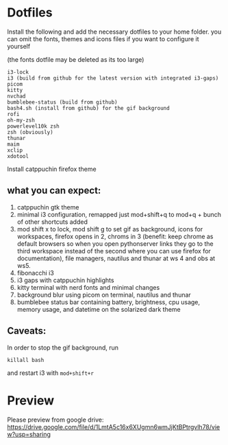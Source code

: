# Dotfiles
Install the following and add the necessary dotfiles to your home folder.
you can omit the fonts, themes and icons files if you want to configure it yourself 

(the fonts dotfile may be deleted as its too large)
```
i3-lock
i3 (build from github for the latest version with integrated i3-gaps)
picom
kitty
nvchad
bumblebee-status (build from github)
bash4.sh (install from github) for the gif background
rofi
oh-my-zsh
powerlevel10k zsh
zsh (obviously)
thunar
maim
xclip
xdotool
```

Install catppuchin firefox theme


## what you can expect:
1. catppuchin gtk theme
2. minimal i3 configuration, remapped just mod+shift+q to mod+q + bunch of other shortcuts added
3. mod shift x to lock, mod shift g to set gif as background, icons for workspaces, firefox opens in 2, chroms in 3 (benefit: keep chrome as default browsers so when you open pythonserver links they go to the third workspace instead of the second where you can use firefox for documentation), file managers, nautilus and thunar at ws 4 and obs at ws5. 
4. fibonacchi i3
6. i3 gaps with catppuchin highlights
7. kitty terminal with nerd fonts and minimal changes
8. background blur using picom on terminal, nautilus and thunar
9. bumblebee status bar containing battery, brightness, cpu usage, memory usage, and datetime on the solarized dark theme

## Caveats:
In order to stop the gif background, run
```
killall bash
```
and restart i3 with `mod+shift+r`

# Preview

Please preview from google drive: https://drive.google.com/file/d/1LmtA5c16x6XUgmn6wmJjKtBPtrgvlh78/view?usp=sharing
